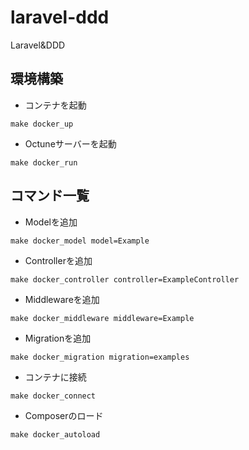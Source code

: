 # laravel-ddd
Laravel&amp;DDD

## 環境構築
- コンテナを起動
```
make docker_up
```
- Octuneサーバーを起動
```
make docker_run
```

## コマンド一覧
- Modelを追加
```
make docker_model model=Example
```
- Controllerを追加
```
make docker_controller controller=ExampleController
```
- Middlewareを追加
```
make docker_middleware middleware=Example
```
- Migrationを追加
```
make docker_migration migration=examples
```
- コンテナに接続
```
make docker_connect
```
- Composerのロード
```
make docker_autoload
```
